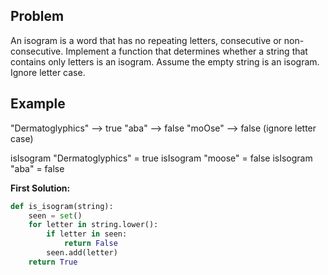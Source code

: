 ## Problem

An isogram is a word that has no repeating letters, consecutive or non-consecutive. Implement a function that determines whether a string that contains only letters is an isogram. Assume the empty string is an isogram. Ignore letter case.

## Example

"Dermatoglyphics" --> true "aba" --> false "moOse" --> false (ignore letter case)

isIsogram "Dermatoglyphics" = true
isIsogram "moose" = false
isIsogram "aba" = false

**First Solution:**

```python
def is_isogram(string):
    seen = set()
    for letter in string.lower():
        if letter in seen:
            return False
        seen.add(letter)
    return True
```
